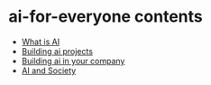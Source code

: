 # ai-for-everyone contents

* [What is AI](./ai-for-everyone/01_what-is-ai.md)
* [Building ai projects](./ai-for-everyone/02_building-ai-projects.md)
* [Building ai in your company](./ai-for-everyone/03_building-ai-in-your-company.md)
* [AI and Society](./ai-for-everyone/04_ai-and-society.md)
